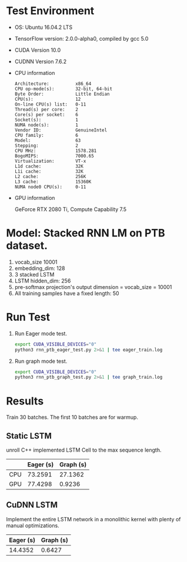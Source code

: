 # Test Environment

- OS: Ubuntu 16.04.2 LTS
- TensorFlow version: 2.0.0-alpha0, compiled by gcc 5.0
- CUDA Version 10.0
- CUDNN Version 7.6.2

- CPU information

    ```text
    Architecture:          x86_64
    CPU op-mode(s):        32-bit, 64-bit
    Byte Order:            Little Endian
    CPU(s):                12
    On-line CPU(s) list:   0-11
    Thread(s) per core:    2
    Core(s) per socket:    6
    Socket(s):             1
    NUMA node(s):          1
    Vendor ID:             GenuineIntel
    CPU family:            6
    Model:                 63
    Stepping:              2
    CPU MHz:               1578.281
    BogoMIPS:              7000.65
    Virtualization:        VT-x
    L1d cache:             32K
    L1i cache:             32K
    L2 cache:              256K
    L3 cache:              15360K
    NUMA node0 CPU(s):     0-11
    ```
- GPU information

    GeForce RTX 2080 Ti, Compute Capability 7.5

# Model: Stacked RNN LM on PTB dataset.

1. vocab_size 10001
1. embedding_dim: 128
1. 3 stacked LSTM
1. LSTM hidden_dim: 256
1. pre-softmax projection's output dimension = vocab_size = 10001
1. All training samples have a fixed length: 50

# Run Test

1. Run Eager mode test.

    ``` bash
    export CUDA_VISIBLE_DEVICES="0"
    python3 rnn_ptb_eager_test.py 2>&1 | tee eager_train.log
    ```

1. Run graph mode test.

    ``` bash
    export CUDA_VISIBLE_DEVICES="0"
    python3 rnn_ptb_graph_test.py 2>&1 | tee graph_train.log
    ```

# Results

Train 30 batches. The first 10 batches are for warmup.

## Static LSTM

unroll C++ implemented LSTM Cell to the max sequence length.

||Eager (s)|Graph (s)|
|:--|:--|:--|
|CPU|73.2591|27.1362|
|GPU|77.4298| 0.9236|

## CuDNN LSTM

Implement the entire LSTM network in a monolithic kernel with plenty of manual optimizations.

|Eager (s)|Graph (s)|
|:--|:--|
|14.4352|0.6427|
